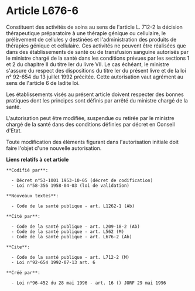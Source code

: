 # Article L676-6

Constituent des activités de soins au sens de l'article L. 712-2 la décision thérapeutique préparatoire à une thérapie
génique ou cellulaire, le prélèvement de cellules y destinées et l'administration des produits de thérapies génique et
cellulaire. Ces activités ne peuvent être réalisées que dans des établissements de santé ou de transfusion sanguine autorisés
par le ministre chargé de la santé dans les conditions prévues par les sections 1 et 2 du chapitre II du titre Ier du livre
VII. Le cas échéant, le ministre s'assure du respect des dispositions du titre Ier du présent livre et de la loi n° 92-654 du
13 juillet 1992 précitée. Cette autorisation vaut agrément au sens de l'article 6 de ladite loi.

Les établissements visés au présent article doivent respecter des bonnes pratiques dont les principes sont définis par arrêté
du ministre chargé de la santé.

L'autorisation peut être modifiée, suspendue ou retirée par le ministre chargé de la santé dans des conditions définies par
décret en Conseil d'Etat.

Toute modification des éléments figurant dans l'autorisation initiale doit faire l'objet d'une nouvelle autorisation.

**Liens relatifs à cet article**

	**Codifié par**:

	  - Décret n°53-1001 1953-10-05 (décret de codification)
	  - Loi n°58-356 1958-04-03 (loi de validation)

	**Nouveaux textes**:

	  - Code de la santé publique - art. L1262-1 (Ab)

	**Cité par**:

	  - Code de la santé publique - art. L209-18-2 (Ab)
	  - Code de la santé publique - art. L562 (M)
	  - Code de la santé publique - art. L676-2 (Ab)

	**Cite**:

	  - Code de la santé publique - art. L712-2 (M)
	  - Loi n°92-654 1992-07-13 art. 6

	**Créé par**:

	  - Loi n°96-452 du 28 mai 1996 - art. 16 () JORF 29 mai 1996
